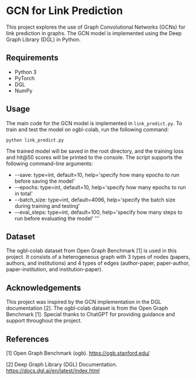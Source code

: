 # GCN for Link Prediction

This project explores the use of Graph Convolutional Networks (GCNs) for link prediction in graphs. The GCN model is implemented using the Deep Graph Library (DGL) in Python.

## Requirements

- Python 3
- PyTorch
- DGL
- NumPy

## Usage

The main code for the GCN model is implemented in `link_predict.py`. To train and test the model on ogbl-colab, run the following command:
```
python link_predict.py
```
The trained model will be saved in the root directory, and the training loss and hit@50 scores will be printed to the console. The script supports the following command-line arguments:
- --save: type=int, default=10, help='specify how many epochs to run before saving the model'
- --epochs: type=int, default=10, help='specify how many epochs to run in total'
- --batch_size: type=int, default=4096, help='specify the batch size during training and testing'
- --eval_steps: type=int, default=100, help='specify how many steps to run before evaluating the model'
''' 


## Dataset

The ogbl-colab dataset from Open Graph Benchmark [1] is used in this project. It consists of a heterogeneous graph with 3 types of nodes (papers, authors, and institutions) and 4 types of edges (author-paper, paper-author, paper-institution, and institution-paper).

## Acknowledgements

This project was inspired by the GCN implementation in the DGL documentation [2]. The ogbl-colab dataset is from the Open Graph Benchmark [1]. Special thanks to ChatGPT for providing guidance and support throughout the project.

## References

[1] Open Graph Benchmark (ogb). https://ogb.stanford.edu/

[2] Deep Graph Library (DGL) Documentation. https://docs.dgl.ai/en/latest/index.html
